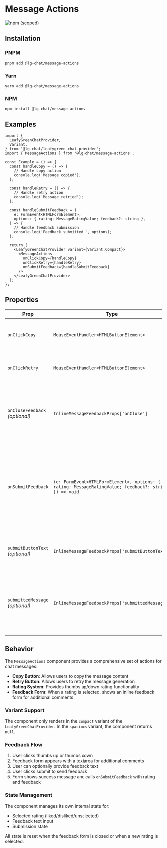 # Message Actions

![npm (scoped)](https://img.shields.io/npm/v/@lg-chat/message-actions.svg)

## Installation

### PNPM

```shell
pnpm add @lg-chat/message-actions
```

### Yarn

```shell
yarn add @lg-chat/message-actions
```

### NPM

```shell
npm install @lg-chat/message-actions
```

## Examples

```tsx
import {
  LeafyGreenChatProvider,
  Variant,
} from '@lg-chat/leafygreen-chat-provider';
import { MessageActions } from '@lg-chat/message-actions';

const Example = () => {
  const handleCopy = () => {
    // Handle copy action
    console.log('Message copied');
  };

  const handleRetry = () => {
    // Handle retry action
    console.log('Message retried');
  };

  const handleSubmitFeedback = (
    e: FormEvent<HTMLFormElement>,
    options: { rating: MessageRatingValue; feedback?: string },
  ) => {
    // Handle feedback submission
    console.log('Feedback submitted:', options);
  };

  return (
    <LeafyGreenChatProvider variant={Variant.Compact}>
      <MessageActions
        onClickCopy={handleCopy}
        onClickRetry={handleRetry}
        onSubmitFeedback={handleSubmitFeedback}
      />
    </LeafyGreenChatProvider>
  );
};
```

## Properties

| Prop                            | Type                                                                                                  | Description                                                                                                                         | Default                       |
| ------------------------------- | ----------------------------------------------------------------------------------------------------- | ----------------------------------------------------------------------------------------------------------------------------------- | ----------------------------- |
| `onClickCopy`                   | `MouseEventHandler<HTMLButtonElement>`                                                                | Callback fired when the copy button is clicked                                                                                      |                               |
| `onClickRetry`                  | `MouseEventHandler<HTMLButtonElement>`                                                                | Callback fired when the retry button is clicked                                                                                     |                               |
| `onCloseFeedback` _(optional)_  | `InlineMessageFeedbackProps['onClose']`                                                               | Callback fired when the feedback form is closed by clicking the close button                                                        |                               |
| `onSubmitFeedback`              | `(e: FormEvent<HTMLFormElement>, options: { rating: MessageRatingValue; feedback?: string }) => void` | Callback when the user submits the feedback form. Receives the original form event, plus an options object with rating and comment. |                               |
| `submitButtonText` _(optional)_ | `InlineMessageFeedbackProps['submitButtonText']`                                                      | Optional text for the feedback form's submit button                                                                                 | `'Submit'`                    |
| `submittedMessage` _(optional)_ | `InlineMessageFeedbackProps['submittedMessage']`                                                      | Optional success message to display after feedback is submitted. Can be a string or a ReactNode.                                    | `'Thanks for your feedback!'` |

## Behavior

The `MessageActions` component provides a comprehensive set of actions for chat messages:

- **Copy Button**: Allows users to copy the message content
- **Retry Button**: Allows users to retry the message generation
- **Rating System**: Provides thumbs up/down rating functionality
- **Feedback Form**: When a rating is selected, shows an inline feedback form for additional comments

### Variant Support

The component only renders in the `compact` variant of the `LeafyGreenChatProvider`. In the `spacious` variant, the component returns `null`.

### Feedback Flow

1. User clicks thumbs up or thumbs down
2. Feedback form appears with a textarea for additional comments
3. User can optionally provide feedback text
4. User clicks submit to send feedback
5. Form shows success message and calls `onSubmitFeedback` with rating and feedback

### State Management

The component manages its own internal state for:

- Selected rating (liked/disliked/unselected)
- Feedback text input
- Submission state

All state is reset when the feedback form is closed or when a new rating is selected.
